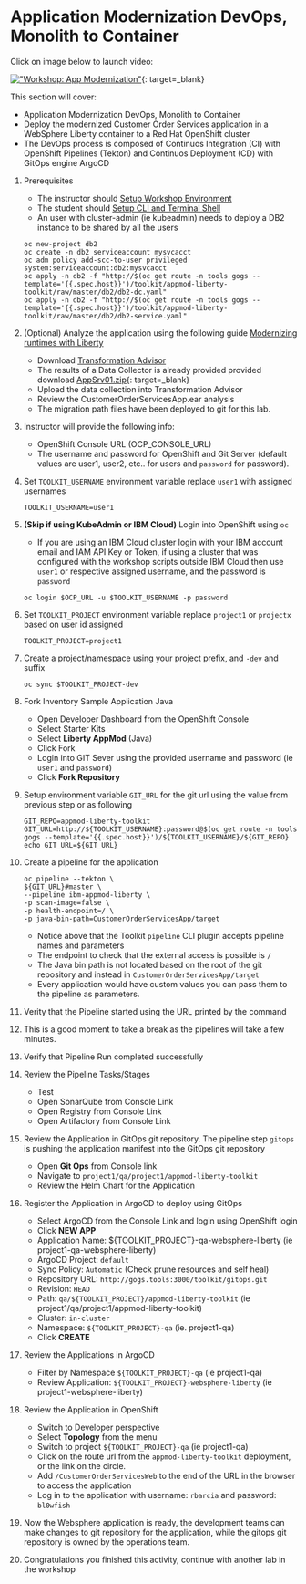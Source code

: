 # Application Modernization DevOps, Monolith to Container

<!--- cSpell:ignore wfish rbarcia appmod -->

Click on image below to launch video:

[!["Workshop: App Modernization"](http://img.youtube.com/vi/ss9joPm2M1U/0.jpg)](https://youtu.be/ss9joPm2M1U "Workshop: App Modernization"){: target=_blank}

This section will cover:

- Application Modernization DevOps, Monolith to Container
- Deploy the modernized Customer Order Services application in a WebSphere Liberty container to a Red Hat OpenShift cluster
- The DevOps process is composed of Continuos Integration (CI) with OpenShift Pipelines (Tekton) and Continuos Deployment (CD) with GitOps engine ArgoCD

1. Prerequisites

    - The instructor should [Setup Workshop Environment](setup.md)
    - The student should [Setup CLI and Terminal Shell](setup.md#4-optional-auto-configure-terminal-shell)
    - An user with cluster-admin (ie kubeadmin) needs to deploy a DB2 instance to be shared by all the users

    ```shell
    oc new-project db2
    oc create -n db2 serviceaccount mysvcacct
    oc adm policy add-scc-to-user privileged system:serviceaccount:db2:mysvcacct
    oc apply -n db2 -f "http://$(oc get route -n tools gogs --template='{{.spec.host}}')/toolkit/appmod-liberty-toolkit/raw/master/db2/db2-dc.yaml"
    oc apply -n db2 -f "http://$(oc get route -n tools gogs --template='{{.spec.host}}')/toolkit/appmod-liberty-toolkit/raw/master/db2/db2-service.yaml"
    ```

1. (Optional) Analyze the application using the following guide [Modernizing runtimes with Liberty](https://ibm-cloud-architecture.github.io/modernization-playbook/applications/liberty/liberty-analyze)
    - Download [Transformation Advisor](https://www.ibm.com/garage/method/practices/learn/ibm-transformation-advisor/)
    - The results of a Data Collector is already provided provided download [AppSrv01.zip](AppSrv01.zip){: target=_blank}
    - Upload the data collection into Transformation Advisor
    - Review the CustomerOrderServicesApp.ear analysis
    - The migration path files have been deployed to git for this lab.

1. Instructor will provide the following info:
    - OpenShift Console URL (OCP_CONSOLE_URL)
    - The username and password for OpenShift and Git Server (default values are user1, user2, etc.. for users and `password` for password).

1. Set `TOOLKIT_USERNAME` environment variable replace `user1` with assigned usernames

    ```shell
    TOOLKIT_USERNAME=user1
    ```

1. **(Skip if using KubeAdmin or IBM Cloud)** Login into OpenShift using `oc`
    - If you are using an IBM Cloud cluster login with your IBM account email and IAM API Key or Token, if using a cluster that was configured with the workshop scripts outside IBM Cloud then use `user1` or respective assigned username, and the password is `password`

    ```shell
    oc login $OCP_URL -u $TOOLKIT_USERNAME -p password
    ```

1. Set `TOOLKIT_PROJECT` environment variable replace `project1` or `projectx` based on user id assigned

    ```shell
    TOOLKIT_PROJECT=project1
    ```

1. Create a project/namespace using your project prefix, and `-dev` and suffix

    ```shell
    oc sync $TOOLKIT_PROJECT-dev
    ```

1. Fork Inventory Sample Application Java
    - Open Developer Dashboard from the OpenShift Console
    - Select Starter Kits
    - Select **Liberty AppMod** (Java)
    - Click Fork
    - Login into GIT Sever using the provided username and password (ie `user1` and `password`)
    - Click **Fork Repository**

1. Setup environment variable `GIT_URL` for the git url using the value from previous step or as following

    ```shell
    GIT_REPO=appmod-liberty-toolkit
    GIT_URL=http://${TOOLKIT_USERNAME}:password@$(oc get route -n tools gogs --template='{{.spec.host}}')/${TOOLKIT_USERNAME}/${GIT_REPO}
    echo GIT_URL=${GIT_URL}
    ```

1. Create a pipeline for the application

    ```shell
    oc pipeline --tekton \
    ${GIT_URL}#master \
    --pipeline ibm-appmod-liberty \
    -p scan-image=false \
    -p health-endpoint=/ \
    -p java-bin-path=CustomerOrderServicesApp/target
    ```

    - Notice above that the Toolkit `pipeline` CLI plugin accepts pipeline names and parameters
    - The endpoint to check that the external access is possible is `/`
    - The Java bin path is not located based on the root of the git repository and instead in `CustomerOrderServicesApp/target`
    - Every application would have custom values you can pass them to the pipeline as parameters.

1. Verity that the Pipeline started using the URL printed by the command

1. This is a good moment to take a break as the pipelines will take a few minutes.

1. Verify that Pipeline Run completed successfully

1. Review the Pipeline Tasks/Stages
    - Test
    - Open SonarQube from Console Link
    - Open Registry from Console Link
    - Open Artifactory from Console Link

1. Review the Application in GitOps git repository. The pipeline step `gitops` is pushing the application manifest into the GitOps git repository
    - Open **Git Ops** from Console link
    - Navigate to `project1/qa/project1/appmod-liberty-toolkit`
    - Review the Helm Chart for the Application

1. Register the Application in ArgoCD to deploy using GitOps
    - Select ArgoCD from the Console Link and login using OpenShift login
    - Click **NEW APP**
    - Application Name: ${TOOLKIT_PROJECT}-qa-websphere-liberty (ie project1-qa-websphere-liberty)
    - ArgoCD Project: `default`
    - Sync Policy: `Automatic` (Check prune resources and self heal)
    - Repository URL: `http://gogs.tools:3000/toolkit/gitops.git`
    - Revision: `HEAD`
    - Path: `qa/${TOOLKIT_PROJECT}/appmod-liberty-toolkit` (ie project1/qa/project1/appmod-liberty-toolkit)
    - Cluster: `in-cluster`
    - Namespace: `${TOOLKIT_PROJECT}-qa` (ie. project1-qa)
    - Click **CREATE**

1. Review the Applications in ArgoCD
    - Filter by Namespace `${TOOLKIT_PROJECT}-qa` (ie project1-qa)
    - Review Application: `${TOOLKIT_PROJECT}-websphere-liberty` (ie project1-websphere-liberty)

1. Review the Application in OpenShift
    - Switch to Developer perspective
    - Select **Topology** from the menu
    - Switch to project `${TOOLKIT_PROJECT}-qa` (ie project1-qa)
    - Click on the route url from the `appmod-liberty-toolkit` deployment, or the link on the circle.
    - Add `/CustomerOrderServicesWeb` to the end of the URL in the browser to access the application
    - Log in to the application with username: `rbarcia` and password: `bl0wfish`

1. Now the Websphere application is ready, the development teams can make changes to git repository for the application, while the gitops git repository is owned by the operations team.

1. Congratulations you finished this activity, continue with another lab in the workshop
